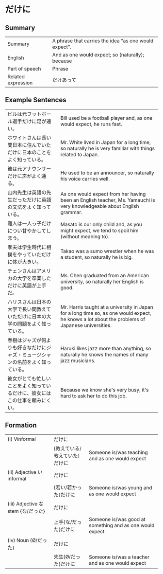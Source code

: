 # だけに

## Summary

<table><tr>   <td>Summary</td>   <td>A phrase that carries the idea “as one would expect”.</td></tr><tr>   <td>English</td>   <td>And as one would expect; so (naturally); because</td></tr><tr>   <td>Part of speech</td>   <td>Phrase</td></tr><tr>   <td>Related expression</td>   <td>だけあって</td></tr></table>

## Example Sentences

<table><tr>   <td>ビルは元フットボール選手だけに足が速い。</td>   <td>Bill used be a football player and, as one would expect, he runs fast.</td></tr><tr>   <td>ホワイトさんは長い間日本に住んでいただけに日本のことをよく知っている。</td>   <td>Mr. White lived in Japan for a long time, so naturally he is very familiar with things related to Japan.</td></tr><tr>   <td>彼は元アナウンサーだけに声がよく通る。</td>   <td>He used to be an announcer, so naturally his voice carries well.</td></tr><tr>   <td>山内先生は英語の先生だっただけに英語の文法をよく知っている。</td>   <td>As one would expect from her having been an English teacher, Ms. Yamauchi is very knowledgeable about English grammar.</td></tr><tr>   <td>雅人は一人っ子だけについ甘やかしてしまう。</td>   <td>Masato is our only child and, as you might expect, we tend to spoil him (without meaning to).</td></tr><tr>   <td>孝夫は学生時代に相撲をやっていただけに体が大きい。</td>   <td>Takao was a sumo wrestler when he was a student, so naturally he is big.</td></tr><tr>   <td>チェンさんはアメリカの大学を卒業しただけに英語が上手だ。</td>   <td>Ms. Chen graduated from an American university, so naturally her English is good.</td></tr><tr>   <td>ハリスさんは日本の大学で長い間教えていただけに日本の大学の問題をよく知っている。</td>   <td>Mr. Harris taught at a university in Japan for a long time so, as one would expect, he knows a lot about the problems of Japanese universities.</td></tr><tr>   <td>春樹はジャズが何よりも好きなだけにジャズ・ミュージシャンの名前をよく知っている。</td>   <td>Haruki likes jazz more than anything, so naturally he knows the names of many jazz musicians.</td></tr><tr>   <td>彼女がとても忙しいことをよく知っているだけに、彼女にはこの仕事を頼みにくい。</td>   <td>Because we know she's very busy, it's hard to ask her to do this job.</td></tr></table>

## Formation

<table class="table"><tbody><tr class="tr head"><td class="td"><span class="numbers">(i)</span> <span class="bold">Vinformal</span></td><td class="td"><span class="concept">だけに</span></td><td class="td"></td></tr><tr class="tr"><td class="td"></td><td class="td"><span>{教えている/教えていた}</span><span class="concept">だけに</span></td><td class="td"><span>Someone is/was teaching and as one would expect</span></td></tr><tr class="tr head"><td class="td"><span class="numbers">(ii)</span> <span class="bold">Adjective い informal</span></td><td class="td"><span class="concept">だけに</span></td><td class="td"></td></tr><tr class="tr"><td class="td"></td><td class="td"><span>{若い/若かった}</span><span class="concept">だけに</span></td><td class="td"><span>Someone is/was young and as one would expect</span></td></tr><tr class="tr head"><td class="td"><span class="numbers">(iii)</span> <span class="bold">Adjective な stem {な/だった}</span></td><td class="td"><span class="concept">だけに</span></td><td class="td"></td></tr><tr class="tr"><td class="td"></td><td class="td"><span>上手{な/だった}</span><span class="concept">だけに</span></td><td class="td"><span>Someone is/was good at something and as one would expect</span></td></tr><tr class="tr head"><td class="td"><span class="numbers">(iv)</span> <span class="bold">Noun {Ø/だった}</span></td><td class="td"><span class="concept">だけに</span></td><td class="td"></td></tr><tr class="tr"><td class="td"></td><td class="td"><span>先生{Ø/だった}</span><span class="concept">だけに</span></td><td class="td"><span>Someone is/was a teacher and as one would expect</span></td></tr></tbody></table>


